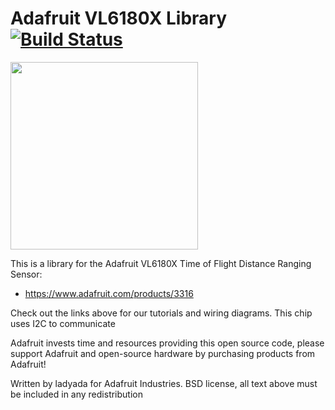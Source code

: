 # Adafruit VL6180X Library [![Build Status](https://github.com/adafruit/Adafruit_VL6180X/workflows/Arduino%20Library%20CI/badge.svg)](https://github.com/adafruit/Adafruit_VL6180X/actions)

<img src="https://cdn-shop.adafruit.com/970x728/3316-00.jpg" height="300"/>

This is a library for the Adafruit VL6180X Time of Flight Distance Ranging Sensor:
  * https://www.adafruit.com/products/3316
 
Check out the links above for our tutorials and wiring diagrams. This chip uses I2C to communicate

Adafruit invests time and resources providing this open source code, please support Adafruit and open-source hardware by purchasing products from Adafruit!

Written by ladyada for Adafruit Industries. BSD license, all text above must be included in any redistribution
